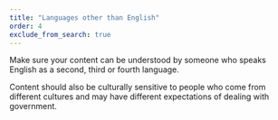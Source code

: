 ```yaml
---
title: "Languages other than English"
order: 4
exclude_from_search: true
---
```


Make sure your content can be understood by someone who speaks English as a second, third or fourth language.

Content should also be culturally sensitive to people who come from different cultures and may have different expectations of dealing with government.

<!-- Resources to [help government meet the needs of multicultural users](https://www.dss.gov.au/settlement-and-multicultural-affairs/programs-policy/multicultural-access-and-equity/multicultural-access-and-equity-resources){:rel="external"} are available from the Department of Social Services. -->

